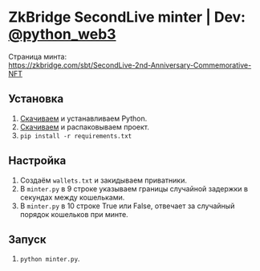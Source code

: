 # ZkBridge SecondLive minter | Dev: [@python_web3](https://t.me/python_web3)
Страница минта: \
https://zkbridge.com/sbt/SecondLive-2nd-Anniversary-Commemorative-NFT

## Установка
1. [Скачиваем](https://www.python.org/downloads/) и устанавливаем Python.  
2. [Скачиваем](https://github.com/SomeWeb3/dmail_sender/archive/refs/heads/main.zip) и распаковываем проект.
3. ```pip install -r requirements.txt```

## Настройка
1. Создаём `wallets.txt` и закидываем приватники.
2. В `minter.py` в 9 строке указываем границы случайной задержки в секундах между кошельками.
3. В `minter.py` в 10 строке True или False, отвечает за случайный порядок кошельков при минте.

## Запуск
1. ```python minter.py```.